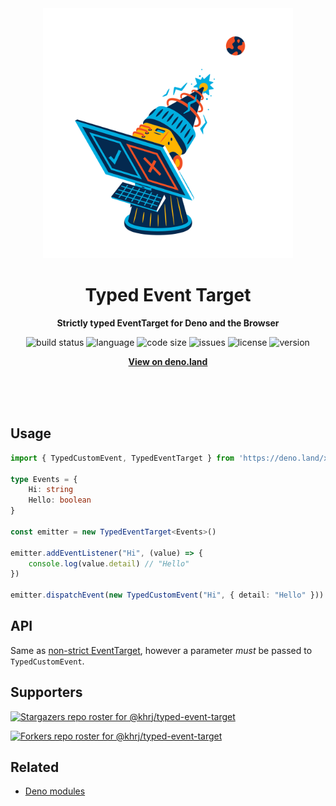 <div align="center">
    <img src="assets/logo.svg" width="400" height="400" alt="typed_event_target illustration">
    <h1>Typed Event Target</h1>
    <p>
        <b>Strictly typed EventTarget for Deno and the Browser</b>
    </p>
    <p>
        <img alt="build status" src="https://img.shields.io/github/workflow/status/khrj/typed-event-target/Deno?label=checks" >
        <img alt="language" src="https://img.shields.io/github/languages/top/khrj/typed-event-target" >
        <img alt="code size" src="https://img.shields.io/github/languages/code-size/khrj/typed-event-target">
        <img alt="issues" src="https://img.shields.io/github/issues/khrj/typed-event-target" >
        <img alt="license" src="https://img.shields.io/github/license/khrj/typed-event-target">
        <img alt="version" src="https://img.shields.io/github/v/release/khrj/typed-event-target">
    </p>
    <p>
        <b><a href="https://deno.land/x/typed_event_target">View on deno.land</a></b>
    </p>
    <br>
    <br>
    <br>
</div>

## Usage

```ts
import { TypedCustomEvent, TypedEventTarget } from 'https://deno.land/x/typed_event_target@1.0.1/mod.ts'

type Events = {
    Hi: string
    Hello: boolean
}

const emitter = new TypedEventTarget<Events>()

emitter.addEventListener("Hi", (value) => {
    console.log(value.detail) // "Hello"
})

emitter.dispatchEvent(new TypedCustomEvent("Hi", { detail: "Hello" }))
```

## API

Same as [non-strict EventTarget](https://developer.mozilla.org/en-US/docs/Web/API/EventTarget), however a parameter _must_ be passed to `TypedCustomEvent`.

## Supporters

[![Stargazers repo roster for @khrj/typed-event-target](https://reporoster.com/stars/khrj/typed-event-target)](https://github.com/khrj/typed-event-target/stargazers)

[![Forkers repo roster for @khrj/typed-event-target](https://reporoster.com/forks/khrj/typed-event-target)](https://github.com/khrj/typed-event-target/network/members)

## Related

- [Deno modules](https://github.com/khrj/deno-modules)
